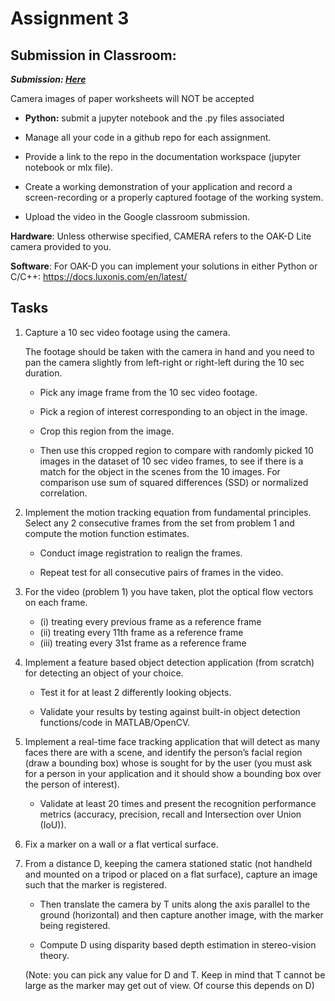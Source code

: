 # Assignment 3

## Submission in Classroom:

**_Submission: [Here](https://github.com/brentonjackson/csc-4980/blob/master/Assignment3/Assignment%303.ipynb)_**

Camera images of paper worksheets will NOT be accepted

- **Python:** submit a jupyter notebook and the .py files associated

- Manage all your code in a github repo for each assignment.

- Provide a link to the repo in the documentation workspace
  (jupyter notebook or mlx file).

- Create a working demonstration of your application and record a screen-recording or a properly captured footage of the working system.
- Upload the video in the Google classroom submission.

**Hardware**: Unless otherwise specified, CAMERA refers to the OAK-D Lite camera provided to you.

**Software**:
For OAK-D you can implement your solutions in either Python or
C/C++: https://docs.luxonis.com/en/latest/

## Tasks

1. Capture a 10 sec video footage using the camera.

   The footage should be taken with the camera in hand and you need to pan the camera slightly from left-right or right-left during the 10 sec duration.

   - Pick any image frame from the 10 sec video footage.

   - Pick a region of interest corresponding to an object in the image.

   - Crop this region from the image.

   - Then use this cropped region to compare with randomly picked 10 images in the dataset of 10 sec video frames, to see if there is a match for the object in the scenes from the 10 images. For comparison use sum of squared differences (SSD) or normalized correlation.

2. Implement the motion tracking equation from fundamental principles.
   Select any 2 consecutive frames
   from the set from problem 1 and compute the motion function estimates.

   - Conduct image registration to
     realign the frames.

   - Repeat test for all consecutive pairs of frames in the video.

3. For the video (problem 1) you have taken, plot the optical flow vectors on each frame.

   - (i) treating every
     previous frame as a reference frame
   - (ii) treating every 11th frame as a reference frame
   - (iii) treating every 31st frame as a reference frame

4. Implement a feature based object detection application (from scratch) for detecting an object of
   your choice.

   - Test it for at least 2 differently looking objects.

   - Validate your results by testing against
     built-in object detection functions/code in MATLAB/OpenCV.

5. Implement a real-time face tracking application that will detect as many faces there are with a
   scene, and identify the person’s facial region (draw a bounding box) whose is sought for by the user
   (you must ask for a person in your application and it should show a bounding box over the person
   of interest).

   - Validate at least 20 times and present the recognition performance metrics (accuracy,
     precision, recall and Intersection over Union (IoU)).

6. Fix a marker on a wall or a flat vertical surface.
7. From a distance D, keeping the camera stationed static
   (not handheld and mounted on a tripod or placed on a flat surface), capture an image such that the marker
   is registered.

   - Then translate the camera by T units along the axis parallel to the ground (horizontal) and
     then capture another image, with the marker being registered.

   - Compute D using disparity based depth
     estimation in stereo-vision theory.

   (Note: you can pick any value for D and T. Keep in mind that T cannot
   be large as the marker may get out of view. Of course this depends on D)

